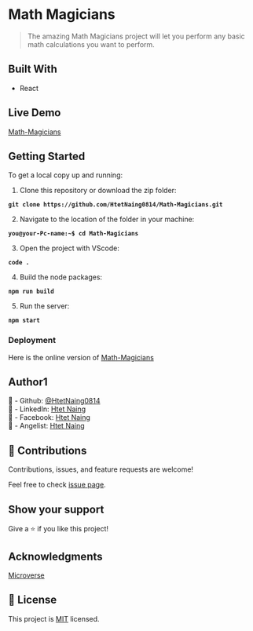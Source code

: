 # Math Magicians

> The amazing Math Magicians project will let you perform any basic 
> math calculations you want to perform.

## Built With

- React

## Live Demo

[Math-Magicians](https://htetnaing0814.github.io/Math-Magicians/)

## Getting Started

To get a local copy up and running:

1. Clone this repository or download the zip folder:

**`git clone https://github.com/HtetNaing0814/Math-Magicians.git`**

2. Navigate to the location of the folder in your machine:

**`you@your-Pc-name:~$ cd Math-Magicians`**

3. Open the project with VScode:

**`code .`**

4. Build the node packages:

**`npm run build`**

5. Run the server:

**`npm start`**

### Deployment

Here is the online version of [Math-Magicians](https://htetnaing0814.github.io/Math-Magicians/)

## Author1

👤 - Github: [@HtetNaing0814](https://github.com/HtetNaing0814/)<br>
👤 - LinkedIn: [Htet Naing](https://www.linkedin.com/in/htetnaing0814/)<br>
👤 - Facebook: [Htet Naing](https://www.facebook.com/rexsoul1819)<br>
👤 - Angelist: [Htet Naing](https://angel.co/u/htet-naing-2)<br>

## 🤝 Contributions

Contributions, issues, and feature requests are welcome!

Feel free to check [issue page](https://github.com/HtetNaing0814/Math-Magicians/issues).

## Show your support

Give a ⭐️ if you like this project!

## Acknowledgments

[Microverse](https://bit.ly/MicroverseTN)

## 📝 License

This project is [MIT](./MIT.md) licensed.
